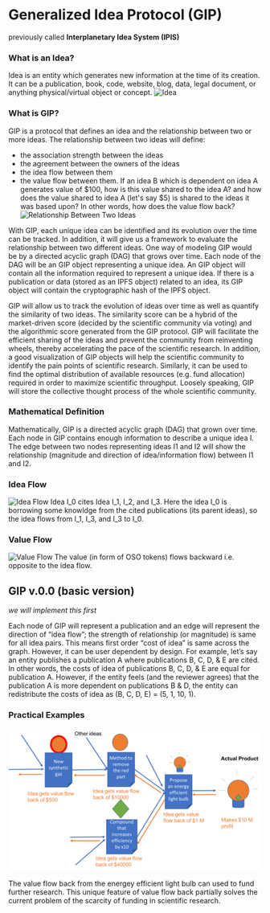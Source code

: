# Generalized Idea Protocol (GIP) 
previously called **Interplanetary Idea System (IPIS)**

### What is an Idea?
Idea is an entity which generates new information at the time of its creation. It can be a publication, book, code, website, blog, data, legal document, or anything physical/virtual object or concept.
![Idea](idea.png)

### What is GIP?
GIP is a protocol that defines an idea and the relationship between two or more ideas. The relationship between two ideas will define:
- the association strength between the ideas
- the agreement between the owners of the ideas 
- the idea flow between them
- the value flow between them. If an idea B which is dependent on idea A generates value of $100, how is this value shared to the idea A? and how does the value shared to idea A (let's say $5) is shared to the ideas it was based upon? In other words, how does the value flow back?
![Relationship Between Two Ideas](relationship_ideas.png)


With GIP, each unique idea can be identified and its evolution over the time can be tracked. In addition, it will give us a framework to evaluate the relationship between two different ideas. One way of modeling GIP would be by a directed acyclic graph (DAG) that grows over time. Each node of the DAG will be an GIP object representing a unique idea.  An GIP object will contain all the information required to represent a unique idea. If there is a publication or data (stored as an IPFS object) related to an idea, its GIP object will contain the cryptographic hash of the IPFS object. 

GIP will allow us to track the evolution of ideas over time as well as quantify the similarity of two ideas. The similarity score can be a hybrid of the market-driven score (decided by the scientific community via voting) and the algorithmic score generated from the GIP protocol. GIP will facilitate the efficient sharing of the ideas and prevent the community from reinventing wheels, thereby accelerating the pace of the scientific research. In addition, a good visualization of GIP objects will help the scientific community to identify the pain points of scientific research. Similarly, it can be used to find the optimal distribution of available resources (e.g. fund allocation) required in order to maximize scientific throughput. Loosely speaking, GIP will store the collective thought process of the whole scientific community.

### Mathematical Definition
Mathematically, GIP is a directed acyclic graph (DAG) that grown over time. Each node in GIP contains enough information to describe a unique idea I. The edge between two nodes representing ideas I1 and I2 will show the relationship (magnitude and direction of idea/information flow) between I1 and I2.

### Idea Flow
![Idea Flow](Idea_flow.png)
Idea I_0 cites Idea I_1, I_2, and I_3. Here the idea I_0 is borrowing some knowldge from the cited publications (its parent ideas), so the idea flows from I_1, I_3, and I_3 to I_0.

### Value Flow
![Value Flow](Value_flow.png)
The value (in form of OSO tokens) flows backward i.e. opposite to the idea flow.

## GIP v.0.0 (basic version)
*we will implement this first*

Each node of GIP will represent a publication and an edge will represent the direction of “idea flow”; the strength of relationship (or magnitude) is same for all idea pairs. This means first order “cost of idea” is same across the graph. However, it can be user dependent by design. For example, let’s say an entity publishes a publication A where publications B, C, D, & E are cited. In other words, the costs of idea of publications B, C, D, & E are equal for publication A. However, if the entity feels (and the reviewer agrees) that the publication A is more dependent on publications B & D, the entity can redistribute the costs of idea as (B, C, D, E) = (5, 1, 10, 1).


### Practical Examples
![Energy Efficient Light Bulb](light_bulbs.png)

The value flow back from the energey efficient light bulb can used to fund further research. This unique feature of value flow back partially solves the current problem of the scarcity of funding in scientific research.
